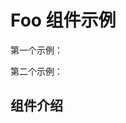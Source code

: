 # Foo 组件示例

第一个示例：

<preview path="../../../demos/foo.vue" title="基本使用" description="测试使用 Element Plus 组件"></preview>

第二个示例：

<!-- <preview path="../../../demos/foo-2.vue" title="基本使用" description="测试使用自定义组件库组件"></preview> -->

## 组件介绍
